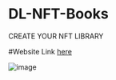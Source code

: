 # DL-NFT-Books
 CREATE YOUR NFT LIBRARY
 
 #Website 
 Link [here](https://bookrypto.com/bookshelf)
 
![image](https://user-images.githubusercontent.com/95437979/222687278-9258cee3-e472-43f8-addc-094e625cdb7f.png)
